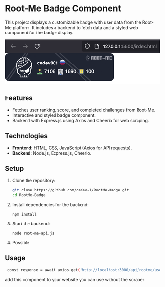 # Root-Me Badge Component

This project displays a customizable badge with user data from the Root-Me platform. It includes a backend to fetch data and a styled web component for the badge display.

![image](./component.png)



## Features

- Fetches user ranking, score, and completed challenges from Root-Me.
- Interactive and styled badge component.
- Backend with Express.js using Axios and Cheerio for web scraping.

## Technologies

- **Frontend**: HTML, CSS, JavaScript (Axios for API requests).
- **Backend**: Node.js, Express.js, Cheerio.

## Setup

1. Clone the repository:
   ```bash
   git clone https://github.com/cedev-1/RootMe-Badge.git
   cd RootMe-Badge

2. Install dependencies for the backend:
   ```bash
   npm install
   ```

3. Start the backend:
   ```bash
   node root-me-api.js
   ```

4. Possible


## Usage

   ```bash
    const response = await axios.get('http://localhost:3000/api/rootme/username'); // Change "username"
   ```


add this component to your website
you can use without the scraper
